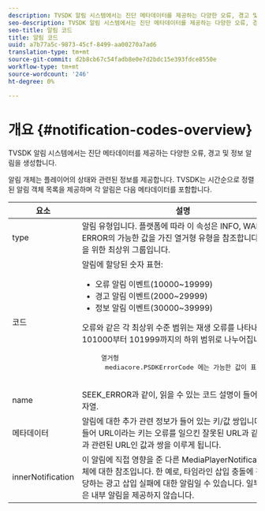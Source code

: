 ```yaml
---
description: TVSDK 알림 시스템에서는 진단 메타데이터를 제공하는 다양한 오류, 경고 및 정보 알림을 생성합니다.
seo-description: TVSDK 알림 시스템에서는 진단 메타데이터를 제공하는 다양한 오류, 경고 및 정보 알림을 생성합니다.
seo-title: 알림 코드
title: 알림 코드
uuid: a7b77a5c-9873-45cf-8499-aa00270a7ad6
translation-type: tm+mt
source-git-commit: d2b8cb67c54fadb8e0e7d2bdc15e393fdce8550e
workflow-type: tm+mt
source-wordcount: '246'
ht-degree: 0%

---
```



# 개요 {#notification-codes-overview}

TVSDK 알림 시스템에서는 진단 메타데이터를 제공하는 다양한 오류, 경고 및 정보 알림을 생성합니다.

알림 개체는 플레이어의 상태와 관련된 정보를 제공합니다. TVSDK는 시간순으로 정렬된 알림 객체 목록을 제공하며 각 알림은 다음 메타데이터를 포함합니다.

<table frame="all" colsep="1" rowsep="1" id="table_DBA8CACF02DB4AF2B053E560850B49CE"> 
 <thead> 
  <tr rowsep="1"> 
   <th colname="1" class="entry"> 요소 </th> 
   <th colname="2" class="entry"> 설명 </th> 
  </tr> 
 </thead>
 <tbody> 
  <tr rowsep="1"> 
   <td colname="1"> type </td> 
   <td colname="2"> 알림 유형입니다. 플랫폼에 따라 이 속성은 INFO, WARN 또는 ERROR의 가능한 값을 가진 열거형 유형을 참조합니다. 알림을 위한 최상위 그룹입니다. </td> 
  </tr> 
  <tr rowsep="1"> 
   <td colname="1"> 코드 </td> 
   <td colname="2">알림에 할당된 숫자 표현: 
    <ul id="ul_31AB497C6FFA452496DD09B0D78687B9"> 
     <li id="li_53E75022C50246E0982E315D04EFD8B3">오류 알림 이벤트(10000~19999) </li> 
     <li id="li_11AE91D1325E4F718228E662C9C55F9A">경고 알림 이벤트(2000~29999) </li> 
     <li id="li_6D3EA03845294DC2BAD1ACF507639E51">정보 알림 이벤트(30000~39999) </li> 
    </ul> <p>오류와 같은 각 최상위 수준 범위는 재생 오류를 나타내는 101000부터 101999까지의 하위 범위로 나누어집니다. </p>
    <pre>
     열거형 
     <span class="codeph"> mediacore.PSDKErrorCode</span> 에는 가능한 값이 표시됩니다.
    </pre> </td> 
  </tr> 
  <tr rowsep="1"> 
   <td colname="1"> name </td> 
   <td colname="2"><span class="codeph"> SEEK_ERROR</span>과 같이, 읽을 수 있는 코드 설명이 들어 있는 문자열. </td> 
  </tr> 
  <tr rowsep="1"> 
   <td colname="1"> 메타데이터 </td> 
   <td colname="2">알림에 대한 추가 관련 정보가 들어 있는 키/값 쌍입니다. 예를 들어 <span class="codeph"> URL</span>이라는 키는 오류를 일으킨 잘못된 URL과 같이 알림과 관련된 URL인 값과 쌍을 이루게 됩니다. </td> 
  </tr> 
  <tr rowsep="0"> 
   <td colname="1"> innerNotification </td> 
   <td colname="2">이 알림에 직접 영향을 준 다른 <span class="codeph"> MediaPlayerNotification</span> 개체에 대한 참조입니다. 한 예로, 타임라인 삽입 충돌에 직접 해당하는 광고 삽입 실패에 대한 알림일 수 있습니다. 일부 알림은 내부 알림을 제공하지 않습니다. </td> 
  </tr> 
 </tbody> 
</table>

